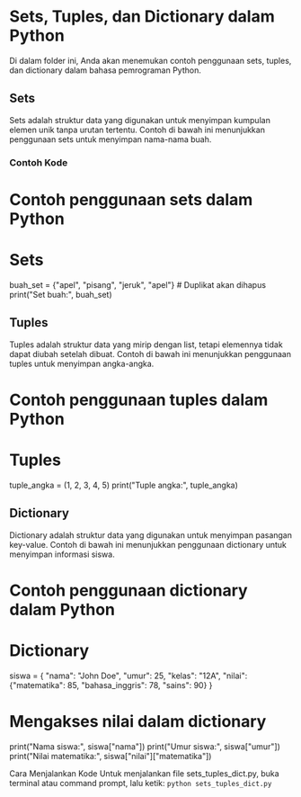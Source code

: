 # Sets, Tuples, dan Dictionary dalam Python

Di dalam folder ini, Anda akan menemukan contoh penggunaan sets, tuples, dan dictionary dalam bahasa pemrograman Python.

## Sets

Sets adalah struktur data yang digunakan untuk menyimpan kumpulan elemen unik tanpa urutan tertentu. Contoh di bawah ini menunjukkan penggunaan sets untuk menyimpan nama-nama buah.

### Contoh Kode

# Contoh penggunaan sets dalam Python

# Sets
buah_set = {"apel", "pisang", "jeruk", "apel"}  # Duplikat akan dihapus
print("Set buah:", buah_set)


## Tuples
Tuples adalah struktur data yang mirip dengan list, tetapi elemennya tidak dapat diubah setelah dibuat. Contoh di bawah ini menunjukkan penggunaan tuples untuk menyimpan angka-angka.

# Contoh penggunaan tuples dalam Python

# Tuples
tuple_angka = (1, 2, 3, 4, 5)
print("Tuple angka:", tuple_angka)

## Dictionary
Dictionary adalah struktur data yang digunakan untuk menyimpan pasangan key-value. Contoh di bawah ini menunjukkan penggunaan dictionary untuk menyimpan informasi siswa.

# Contoh penggunaan dictionary dalam Python

# Dictionary
siswa = {
    "nama": "John Doe",
    "umur": 25,
    "kelas": "12A",
    "nilai": {"matematika": 85, "bahasa_inggris": 78, "sains": 90}
}

# Mengakses nilai dalam dictionary
print("Nama siswa:", siswa["nama"])
print("Umur siswa:", siswa["umur"])
print("Nilai matematika:", siswa["nilai"]["matematika"])

Cara Menjalankan Kode
Untuk menjalankan file sets_tuples_dict.py, buka terminal atau command prompt, lalu ketik:
`python sets_tuples_dict.py`